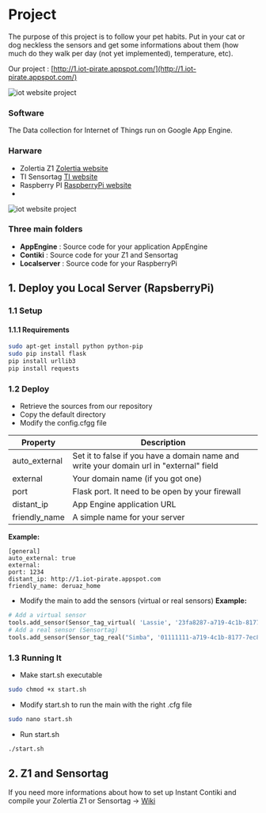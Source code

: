 # Project
The purpose of this project is to follow your pet habits. Put in your cat or dog neckless the sensors and get some informations about them (how much do they walk per day (not yet implemented), temperature, etc).

Our project : [http://1.iot-pirate.appspot.com/](http://1.iot-pirate.appspot.com/)

![iot website project](http://www.mcaraccio.ch/assets/img/iot_website.png)

### Software
The Data collection for Internet of Things run on Google App Engine.

### Harware
* Zolertia Z1  [Zolertia website](http://zolertia.io/z1)
* TI Sensortag [TI website](http://www.ti.com/ww/en/wireless_connectivity/sensortag2015/)
* Raspberry PI [RaspberryPi website](https://www.raspberrypi.org/)
* 
![iot website project](http://www.mcaraccio.ch/assets/img/iotmontage.png)

### Three main folders
 * **AppEngine** : Source code for your application AppEngine
 * **Contiki** : Source code for your Z1 and Sensortag
 * **Localserver** : Source code for your RaspberryPi

## 1. Deploy you Local Server (RapsberryPi)

### 1.1 Setup
#### 1.1.1 Requirements
```bash
sudo apt-get install python python-pip
sudo pip install flask
pip install urllib3
pip install requests
```
### 1.2 Deploy	
- Retrieve the sources from our repository
- Copy the default directory
- Modify the config.cfgg file

Property  | Description
------------- | -------------
auto_external  | Set it to false if you have a domain name and write your domain url in "external" field
external  | Your domain name (if you got one)
port | Flask port. It need to be open by your firewall
distant_ip | App Engine application URL
friendly_name | A simple name for your server

**Example:**
```
[general]
auto_external: true 	
external: 
port: 1234 		
distant_ip: http://1.iot-pirate.appspot.com 
friendly_name: deruaz_home
```

- Modify the main to add the sensors (virtual or real sensors)
**Example:**

```python
# Add a virtual sensor
tools.add_sensor(Sensor_tag_virtual( 'Lassie', '23fa8287-a719-4c1b-8177-7ec829f6e08r', '6Lowpan', 0, "2015-12-05 11:03:06"))
# Add a real sensor (Sensortag)
tools.add_sensor(Sensor_tag_real("Simba", '01111111-a719-4c1b-8177-7ec829d6e02a', '6Lowpan', 1, "2013-04-05 11:03:06", "http://[aaaa::c30c:0:0:1560]/"))
```

### 1.3 Running It

- Make start.sh executable
```bash
sudo chmod +x start.sh
```
- Modify start.sh to run the main with the right .cfg file
```bash
sudo nano start.sh
```
- Run start.sh	
```bash
./start.sh
```

## 2. Z1 and Sensortag
If you need more informations about how to set up Instant Contiki and compile your Zolertia Z1 or Sensortag -> [Wiki](https://github.com/MichaelCaraccio/iot-appengine/wiki)

